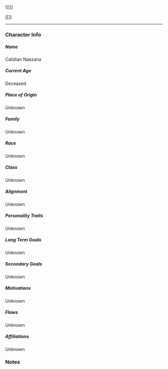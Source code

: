 ![[]]

[[]]

---
### Character Info

##### Name 
Calidian Naezana 

##### Current Age
Deceased

##### Place of Origin
Unknown

##### Family
Unknown

##### Race
Unknown

##### Class
Unknown

##### Alignment
Unknown

##### Personality Traits
Unknown

##### Long Term Goals
Unknown

##### Secondary Goals
Unknown

##### Motivations
Unknown

##### Flaws
Unknown

##### Affiliations
Unknown

### Notes

